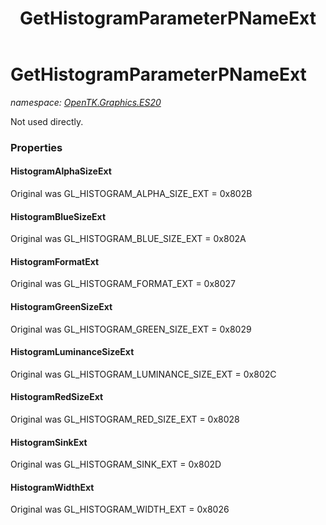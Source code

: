 ﻿---
title: GetHistogramParameterPNameExt
---

# GetHistogramParameterPNameExt
_namespace: [OpenTK.Graphics.ES20](N-OpenTK.Graphics.ES20.html)_

Not used directly.



### Properties

#### HistogramAlphaSizeExt
Original was GL_HISTOGRAM_ALPHA_SIZE_EXT = 0x802B
#### HistogramBlueSizeExt
Original was GL_HISTOGRAM_BLUE_SIZE_EXT = 0x802A
#### HistogramFormatExt
Original was GL_HISTOGRAM_FORMAT_EXT = 0x8027
#### HistogramGreenSizeExt
Original was GL_HISTOGRAM_GREEN_SIZE_EXT = 0x8029
#### HistogramLuminanceSizeExt
Original was GL_HISTOGRAM_LUMINANCE_SIZE_EXT = 0x802C
#### HistogramRedSizeExt
Original was GL_HISTOGRAM_RED_SIZE_EXT = 0x8028
#### HistogramSinkExt
Original was GL_HISTOGRAM_SINK_EXT = 0x802D
#### HistogramWidthExt
Original was GL_HISTOGRAM_WIDTH_EXT = 0x8026

